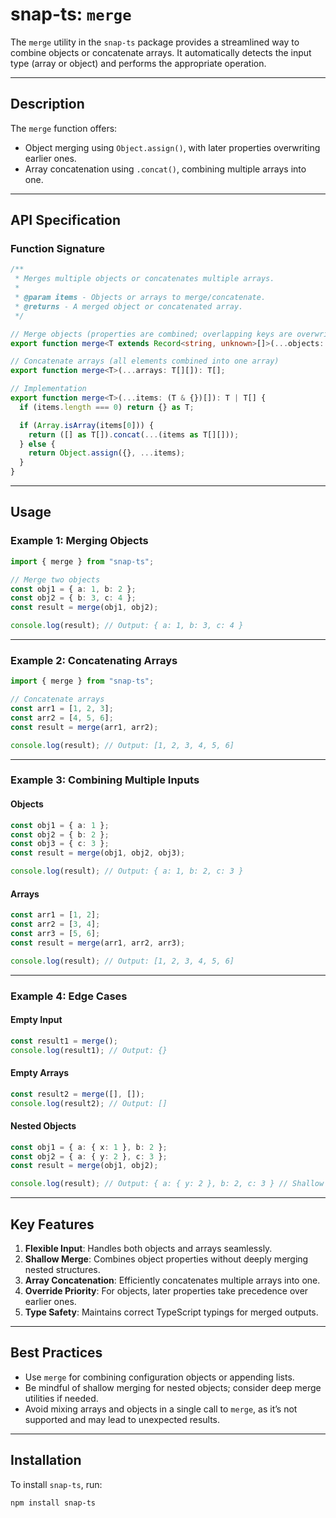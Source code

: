 # snap-ts: `merge`

The `merge` utility in the `snap-ts` package provides a streamlined way to combine objects or concatenate arrays. It automatically detects the input type (array or object) and performs the appropriate operation.

---

## Description

The `merge` function offers:

- Object merging using `Object.assign()`, with later properties overwriting earlier ones.
- Array concatenation using `.concat()`, combining multiple arrays into one.

---

## API Specification

### Function Signature

```typescript
/**
 * Merges multiple objects or concatenates multiple arrays.
 *
 * @param items - Objects or arrays to merge/concatenate.
 * @returns - A merged object or concatenated array.
 */

// Merge objects (properties are combined; overlapping keys are overwritten by later objects)
export function merge<T extends Record<string, unknown>[]>(...objects: T): Pretty<UnionToIntersection<T[number]>>;

// Concatenate arrays (all elements combined into one array)
export function merge<T>(...arrays: T[][]): T[];

// Implementation
export function merge<T>(...items: (T & {})[]): T | T[] {
  if (items.length === 0) return {} as T;

  if (Array.isArray(items[0])) {
    return ([] as T[]).concat(...(items as T[][]));
  } else {
    return Object.assign({}, ...items);
  }
}
```

---

## Usage

### Example 1: Merging Objects

```typescript
import { merge } from "snap-ts";

// Merge two objects
const obj1 = { a: 1, b: 2 };
const obj2 = { b: 3, c: 4 };
const result = merge(obj1, obj2);

console.log(result); // Output: { a: 1, b: 3, c: 4 }
```

---

### Example 2: Concatenating Arrays

```typescript
import { merge } from "snap-ts";

// Concatenate arrays
const arr1 = [1, 2, 3];
const arr2 = [4, 5, 6];
const result = merge(arr1, arr2);

console.log(result); // Output: [1, 2, 3, 4, 5, 6]
```

---

### Example 3: Combining Multiple Inputs

#### Objects

```typescript
const obj1 = { a: 1 };
const obj2 = { b: 2 };
const obj3 = { c: 3 };
const result = merge(obj1, obj2, obj3);

console.log(result); // Output: { a: 1, b: 2, c: 3 }
```

#### Arrays

```typescript
const arr1 = [1, 2];
const arr2 = [3, 4];
const arr3 = [5, 6];
const result = merge(arr1, arr2, arr3);

console.log(result); // Output: [1, 2, 3, 4, 5, 6]
```

---

### Example 4: Edge Cases

#### Empty Input

```typescript
const result1 = merge();
console.log(result1); // Output: {}
```

#### Empty Arrays

```typescript
const result2 = merge([], []);
console.log(result2); // Output: []
```

#### Nested Objects

```typescript
const obj1 = { a: { x: 1 }, b: 2 };
const obj2 = { a: { y: 2 }, c: 3 };
const result = merge(obj1, obj2);

console.log(result); // Output: { a: { y: 2 }, b: 2, c: 3 } // Shallow merge
```

---

## Key Features

1. **Flexible Input**: Handles both objects and arrays seamlessly.
2. **Shallow Merge**: Combines object properties without deeply merging nested structures.
3. **Array Concatenation**: Efficiently concatenates multiple arrays into one.
4. **Override Priority**: For objects, later properties take precedence over earlier ones.
5. **Type Safety**: Maintains correct TypeScript typings for merged outputs.

---

## Best Practices

- Use `merge` for combining configuration objects or appending lists.
- Be mindful of shallow merging for nested objects; consider deep merge utilities if needed.
- Avoid mixing arrays and objects in a single call to `merge`, as it’s not supported and may lead to unexpected results.

---

## Installation

To install `snap-ts`, run:

```bash
npm install snap-ts
```
